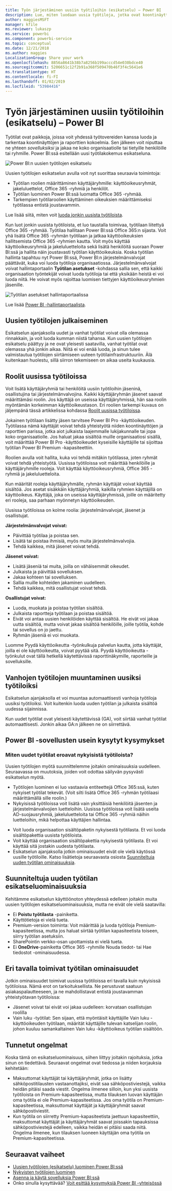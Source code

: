 ```yaml
---
title: Työn järjestäminen uusiin työtiloihin (esikatselu) – Power BI
description: Lue, miten luodaan uusia työtiloja, jotka ovat koontinäyttöjen ja raporttien kokoelmia, joiden avulla voit kuvata organisaatiosi keskeisiä mittalukuja.
author: maggiesMSFT
manager: kfile
ms.reviewer: lukaszp
ms.service: powerbi
ms.component: powerbi-service
ms.topic: conceptual
ms.date: 12/21/2018
ms.author: maggies
LocalizationGroup: Share your work
ms.openlocfilehash: 8856a8641b38b7a8256b199acccd54e030bdce40
ms.sourcegitcommit: 5206651c12f2b91a368f509470b46f3f4c5641e6
ms.translationtype: HT
ms.contentlocale: fi-FI
ms.lasthandoff: 01/02/2019
ms.locfileid: "53984416"
---
```

# <a name="organize-work-in-the-new-workspaces-preview-in-power-bi"></a>Työn järjestäminen uusiin työtiloihin (esikatselu) – Power BI

Työtilat ovat paikkoja, joissa voit yhdessä työtovereiden kanssa luoda ja tarkentaa koontinäyttöjen ja raporttien kokoelmia. Sen jälkeen voit niputtaa ne yhteen *sovelluksiksi* ja jakaa ne koko organisaatiolle tai tietyille henkilöille tai ryhmille. Power BI:ssä esitellään uusi työtilakokemus esikatseluna. 

![Power BI:n uusien työtilojen esikatselu](media/service-new-workspaces/power-bi-new-workspaces-preview.png)

Uusien työtilojen esikatselun avulla voit nyt suorittaa seuraavia toimintoja:

- Työtilan roolien määrittäminen käyttäjäryhmille: käyttöoikeusryhmät, jakeluluettelot, Office 365 -ryhmiä ja henkilöt.
- Työtilan luominen Power BI:ssä luomatta Office 365 -ryhmää.
- Tarkempien työtilaroolien käyttäminen oikeuksien määrittämiseksi työtilassa entistä joustavammin.

Lue lisää siitä, miten voit [luoda jonkin uusista työtiloista](service-create-the-new-workspaces.md).
 
Kun luot jonkin uusista työtiloista, et luo taustalla toimivaa, työtilaan liitettyä Office 365 -ryhmää. Työtilaa hallitaan Power BI:ssä Office 365:n sijasta. Voit yhä lisätä Office 365 -ryhmän työtilaan ja jatkaa käyttöoikeuksien hallitsemista Office 365 -ryhmien kautta. Voit myös käyttää käyttöoikeusryhmiä ja jakeluluetteloita sekä lisätä henkilöitä suoraan Power BI:ssä ja hallita näin joustavasti työtilan käyttöoikeuksia. Koska työtilan hallinta tapahtuu nyt Power BI:ssä, Power BI:n järjestelmänvalvojat päättävät, kuka voi luoda työtiloja organisaatiossa. Järjestelmänvalvojat voivat hallintaportaalin **Työtilan asetukset** -kohdassa sallia sen, että kaikki organisaation työntekijät voivat luoda työtiloja tai että yksikään heistä ei voi luoda niitä. He voivat myös rajoittaa luomisen tiettyjen käyttöoikeusryhmien jäsenille.

![Työtilan asetukset hallintaportaalissa](media/service-new-workspaces/power-bi-workspace-admin-settings.png)

Lue lisää [Power BI -hallintaportaalista](service-admin-portal.md).

## <a name="roll-out-new-workspaces"></a>Uusien työtilojen julkaiseminen

Esikatselun ajanjaksolla uudet ja vanhat työtilat voivat olla olemassa rinnakkain, ja voit luoda kumman niistä tahansa. Kun uusien työtilojen esikatselu päättyy ja ne ovat yleisesti saatavilla, vanhat työtilat ovat olemassa yhä jonkin aikaa. Niitä ei voi enää luoda, ja sinun tulee valmistautua työtilojen siirtämiseen uuteen työtilainfrastruktuuriin. Älä kuitenkaan huolestu, sillä siirron tekemiseen on aikaa useita kuukausia.

## <a name="roles-in-the-new-workspaces"></a>Roolit uusissa työtiloissa

Voit lisätä käyttäjäryhmiä tai henkilöitä uusiin työtiloihin jäseninä, osallistujina tai järjestelmänvalvojina. Kaikki käyttäjäryhmän jäsenet saavat määrittämäsi roolin. Jos käyttäjä on useissa käyttäjäryhmissä, hän saa roolin myöntämän korkeimman käyttöoikeustason.  Eri roolien tarkempi kuvaus on jäljempänä tässä artikkelissa kohdassa [Roolit uusissa työtiloissa](#roles-in-the-new-workspaces).

Jokainen työtilaan lisätty jäsen tarvitsee Power BI Pro -käyttöoikeuden. Työtilassa nämä käyttäjät voivat tehdä yhteistyötä niiden koontinäyttöjen ja raporttien parissa, jotka aiot julkaista laajemmalle lukijakunnalle tai jopa koko organisaatiolle. Jos haluat jakaa sisältöä muille organisaatiosi sisällä, voit määrittää Power BI Pro -käyttöoikeudet kyseisille käyttäjille tai sijoittaa työtilan Power BI Premium -kapasiteettiin.

Roolien avulla voit hallita, kuka voi tehdä mitäkin työtilassa, joten ryhmät voivat tehdä yhteistyötä. Uusissa työtiloissa voit määrittää henkilöille ja käyttäjäryhmille rooleja. Voit käyttää käyttöoikeusryhmiä, Office 365 -ryhmiä ja jakeluluetteloita. 

Kun määrität rooleja käyttäjäryhmälle, ryhmän käyttäjät voivat käyttää sisältöä. Jos asetat sisäkkäin käyttäjäryhmiä, kaikilla ryhmien käyttäjillä on käyttöoikeus. Käyttäjä, joka on useissa käyttäjäryhmissä, joille on määritetty eri rooleja, saa parhaan myönnetyn käyttöoikeuden. 

Uusissa työtiloissa on kolme roolia: järjestelmänvalvojat, jäsenet ja osallistujat.

**Järjestelmänvalvojat voivat:**

- Päivittää työtilaa ja poistaa sen. 
- Lisätä tai poistaa ihmisiä, myös muita järjestelmänvalvojia.
- Tehdä kaikkea, mitä jäsenet voivat tehdä.

**Jäsenet voivat:** 

- Lisätä jäseniä tai muita, joilla on vähäisemmät oikeudet.
- Julkaista ja päivittää sovelluksen.
- Jakaa kohteen tai sovelluksen.
- Sallia muille kohteiden jakaminen uudelleen.
- Tehdä kaikkea, mitä osallistujat voivat tehdä.


**Osallistujat voivat:** 

- Luoda, muokata ja poistaa työtilan sisältöä. 
- Julkaista raportteja työtilaan ja poistaa sisältöä.
- Eivät voi antaa uusien henkilöiden käyttää sisältöä. He eivät voi jakaa uutta sisältöä, mutta voivat jakaa sisältöä henkilöille, joille työtila, kohde tai sovellus on jo jaettu. 
- Ryhmän jäseniä ei voi muokata.
 
Luomme Pyydä käyttöoikeutta -työnkulkuja palvelun kautta, jotta käyttäjät, joilla ei ole käyttöoikeutta, voivat pyytää sitä. Pyydä käyttöoikeutta -työnkulut ovat tällä hetkellä käytettävissä raporttinäkymille, raporteille ja sovelluksille.

## <a name="convert-old-workspaces-to-new-workspaces"></a>Vanhojen työtilojen muuntaminen uusiksi työtiloiksi

Esikatselun ajanjaksolla et voi muuntaa automaattisesti vanhoja työtiloja uusiksi työtiloiksi. Voit kuitenkin luoda uuden työtilan ja julkaista sisältöä uudessa sijainnissa. 

Kun uudet työtilat ovat yleisesti käytettävissä (GA), voit siirtää vanhat työtilat automaattisesti. Jonkin aikaa GA:n jälkeen ne on siirrettävä.

## <a name="power-bi-apps-faq"></a>Power BI -sovellusten usein kysytyt kysymykset

### <a name="how-are-the-new-workspaces-different-from-current-workspaces"></a>Miten uudet työtilat eroavat nykyisistä työtiloista?

Uusien työtilojen myötä suunnittelemme joitakin ominaisuuksia uudelleen. Seuraavassa on muutoksia, joiden voit odottaa säilyvän pysyvästi esikatselun myötä. 

* Työtilojen luominen ei luo vastaavia entiteettejä Office 365:ssä, kuten nykyiset työtilat tekevät. (Voit silti lisätä Office 365 -ryhmän työtilaasi määrittämällä sille roolin.) 
* Nykyisissä työtiloissa voit lisätä vain yksittäisiä henkilöitä jäsenten ja järjestelmänvalvojien luetteloihin. Uusissa työtiloissa voit lisätä useita AD-suojausryhmiä, jakeluluetteloita tai Office 365 -ryhmiä näihin luetteloihin, mikä helpottaa käyttäjien hallintaa. 
- Voit luoda organisaation sisältöpaketin nykyisestä työtilasta. Et voi luoda sisältöpakettia uusista työtiloista.
- Voit käyttää organisaation sisältöpakettia nykyisestä työtilasta. Et voi käyttää sitä jostakin uudesta työtilasta.
- Esikatselun ajanjaksolla jotkin ominaisuudet eivät ole vielä käytössä uusille työtiloille. Katso lisätietoja seuraavasta osiosta [Suunniteltuja uuden työtilan ominaisuuksia](service-new-workspaces.md#planned-new-workspace-preview-features).

## <a name="planned-new-workspace-preview-features"></a>Suunniteltuja uuden työtilan esikatseluominaisuuksia

Kehitämme esikatselun käyttöönoton yhteydessä edelleen joitakin muita uusien työtilojen esikatseluominaisuuksia, mutta ne eivät ole vielä saatavilla:

- Ei **Poistu työtilasta** -painiketta.
- Käyttötietoja ei vielä tueta.
- Premium-version toiminta: Voit määrittää ja luoda työtiloja Premium-kapasiteetissa, mutta jos haluat siirtää työtilan kapasiteetista toiseen, siirry työtilan asetuksiin.
- SharePointin verkko-osan upottamista ei vielä tueta.
- Ei **OneDrive**-painiketta Office 365 -ryhmille Nouda tiedot- tai Hae tiedostot -ominaisuudessa.

## <a name="workspace-features-that-work-differently"></a>Eri tavalla toimivat työtilan ominaisuudet

Jotkin ominaisuudet toimivat uusissa työtiloissa eri tavalla kuin nykyisissä työtiloissa. Nämä erot on tarkoituksellista. Ne perustuvat saatuun asiakaspalautteeseen, ja ne mahdollistavat entistä joustavamman yhteistyötavan työtiloissa:

- Jäsenet voivat tai eivät voi jakaa uudelleen: korvataan osallistujan roolilla
- Vain luku -työtilat: Sen sijaan, että myöntäisit käyttäjille Vain luku -käyttöoikeuden työtilaan, määrität käyttäjille tulevan katselijan roolin, johon kuuluu samankaltainen Vain luku -käyttöoikeus työtilan sisältöön.

## <a name="known-issues"></a>Tunnetut ongelmat

Koska tämä on esikatseluominaisuus, siihen liittyy joitakin rajoituksia, jotka sinun on tiedettävä. Seuraavat ongelmat ovat tiedossa ja niiden korjauksia kehitetään:

- Maksuttomat käyttäjät tai käyttäjäryhmät, jotka on lisätty sähköpostitilausten vastaanottajiksi, eivät saa sähköpostiviestejä, vaikka heidän pitäisi saada viestit. Ongelma ilmenee silloin, kun yksi uusista työtiloista on Premium-kapasiteetissa, mutta tilauksen luovan käyttäjän oma työtila ei ole Premium-kapasiteetissa. Jos oma työtila on Premium-kapasiteetissa, maksuttomat käyttäjät ja käyttäjäryhmät saavat sähköpostiviestit.
- Kun työtila on siirretty Premium-kapasiteetista jaettuun kapasiteettiin, maksuttomat käyttäjät ja käyttäjäryhmät saavat joissakin tapauksissa sähköpostiviestejä edelleen, vaikka heidän ei pitäisi saada niitä. Ongelma ilmenee, kun tilauksen luoneen käyttäjän oma työtila on Premium-kapasiteetissa.

## <a name="next-steps"></a>Seuraavat vaiheet
* [Uusien työtilojen (esikatselu) luominen Power BI:ssä](service-create-the-new-workspaces.md)
* [Nykyisten työtilojen luominen](service-create-workspaces.md)
* [Asenna ja käytä sovelluksia Power BI:ssä](service-create-distribute-apps.md)
* Onko sinulla kysyttävää? [Voit esittää kysymyksiä Power BI -yhteisössä](http://community.powerbi.com/)
